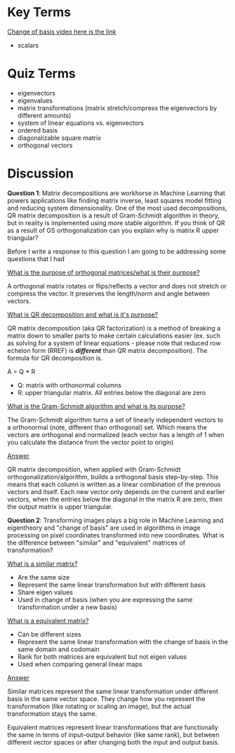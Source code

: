 # Key Terms
<ins> Change of basis video </ins> [here is the link](https://www.youtube.com/watch?v=P2LTAUO1TdA) 
* scalars

# Quiz Terms
* eigenvectors
* eigenvalues
* matrix transformations (matrix stretch/compress the eigenvectors by different amounts)
* system of linear equations vs. eigenvectors
* ordered basis
* diagonalizable square matrix
* orthogonal vectors


# Discussion

**Question 1**: Matrix decompositions are workhorse in Machine Learning that powers applications like finding matrix inverse, least squares model fitting and reducing system dimensionality. One of the most used decompositions, QR matrix decomposition is a result of Gram-Schmidt algorithm in theory, but in reality is implemented using more stable algorithm. If you think of QR as a result of GS orthogonalization can you explain why is matrix R upper triangular?

Before I write a response to this question I am going to be addressing some questions that I had

<ins> What is the purpose of orthogonal matrices/what is their purpose? </ins>

A orthogonal matrix rotates or flips/reflects a vector and does not stretch or compress the vector. It preserves the length/norm and angle between vectors.

<ins> What is QR decomposition and what is it's purpose? </ins>

QR matrix decomposition (aka QR factorization) is a method of breaking a matrix down to smaller parts to make certain calculations easier (ex. such as solving for a system of linear equations - please note that reduced row echelon form (RREF) is **_different_** than QR matrix decomposition). The formula for QR decomposition is. 

A = Q * R

* Q: matrix with orthonormal columns
* R: upper triangular matrix. All entries below the diagonal are zero

<ins> What is the Gram-Schmidt algorithm and what is its purpose? </ins>

The Gram-Schmidt algorithm turns a set of linearly independent vectors to a orthonormal (note, different than orthogonal) set. Which means the vectors are orthogonal and normalized (each vector has a length of 1 when you calculate the distance from the vector point to origin)

<ins> Answer </ins>

QR matrix decomposition, when applied with Gram-Schmidt orthogonalization/algorithm, builds a orthogonal basis step-by-step. This means that each column is written as a linear combination of the previous vectors and itself. Each new vector only depends on the current and earlier vectors, when the entries below the diagonal in the matrix R are zero, then the output matrix is upper triangular.

**Question 2**: Transforming images plays a big role in Machine Learning and eigentheory and "change of basis"  are used in algorithms in image processing on pixel coordinates transformed into new coordinates. What is the difference between "similar" and "equivalent"  matrices of transformation?

<ins> What is a similar matrix? </ins>

* Are the same size
* Represent the same linear transformation but with different basis
* Share eigen values
* Used in change of basis (when you are expressing the same transformation under a new basis)

<ins> What is a equivalent matrix? </ins>

* Can be different sizes
* Represent the same linear transformation with the change of basis in the same domain and codomain
* Rank for both matrices are equivalent but not eigen values
* Used when comparing general linear maps

<ins> Answer </ins>

Similar matrices represent the same linear transformation under different basis in the same vector space. They change how you represent the transformation (like rotating or scaling an image), but the actual transformation stays the same.

Equivalent matrices represent linear transformations that are functionally the same in terms of input–output behavior (like same rank), but between different vector spaces or after changing both the input and output basis. 
